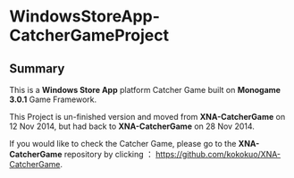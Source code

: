 # WindowsStoreApp-CatcherGameProject

## Summary
This is a **Windows Store App** platform Catcher Game built on **Monogame 3.0.1** Game Framework. 

This Project is un-finished version and moved from **XNA-CatcherGame** on 12 Nov 2014, but had back to **XNA-CatcherGame** on 28 Nov 2014.

If you would like to check the Catcher Game, please go to the **XNA-CatcherGame** repository by clicking ： https://github.com/kokokuo/XNA-CatcherGame.
